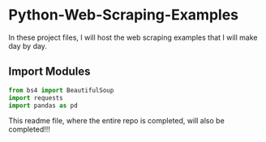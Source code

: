 # Python-Web-Scraping-Examples

In these project files, I will host the web scraping examples that I will make day by day.

## Import Modules
```Python
from bs4 import BeautifulSoup
import requests
import pandas as pd
```

This readme file, where the entire repo is completed, will also be completed!!! 
